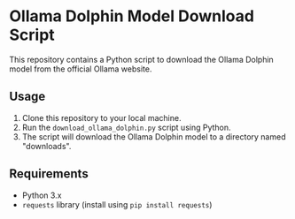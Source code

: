 # Ollama Dolphin Model Download Script

This repository contains a Python script to download the Ollama Dolphin model from the official Ollama website.

## Usage

1. Clone this repository to your local machine.
2. Run the `download_ollama_dolphin.py` script using Python.
3. The script will download the Ollama Dolphin model to a directory named "downloads".

## Requirements

* Python 3.x
* `requests` library (install using `pip install requests`)
